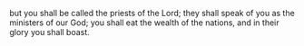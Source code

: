 but you shall be called the priests of the Lord; they shall speak of you as the ministers of our God; you shall eat the wealth of the nations, and in their glory you shall boast.
